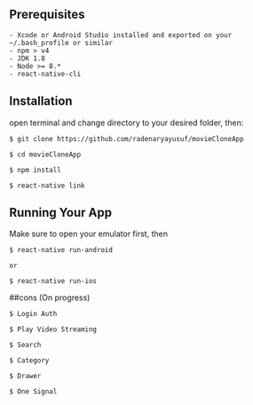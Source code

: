 ## Prerequisites
```
- Xcode or Android Studio installed and exported on your ~/.bash_profile or similar
- npm > v4
- JDK 1.8
- Node >= 8.*
- react-native-cli
```
## Installation

open terminal and change directory to your desired folder, then:
```
$ git clone https://github.com/radenaryayusuf/movieCloneApp

$ cd movieCloneApp

$ npm install

$ react-native link

```

## Running Your App


Make sure to open your emulator first, then
```
$ react-native run-android

or

$ react-native run-ios
```


##cons (On progress)


```
$ Login Auth

$ Play Video Streaming

$ Search

$ Category

$ Drawer

$ One Signal

